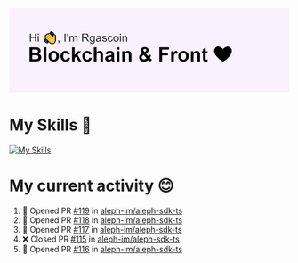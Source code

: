 <!--
**Rgascoin/Rgascoin** is a ✨ _special_ ✨ repository because its `README.md` (this file) appears on your GitHub profile.
-->

![image info](./header.png)


# My Skills 🌟

[![My Skills](https://skillicons.dev/icons?i=solidity,nextjs,tailwind,react,nodejs,ts,docker,jest,py,postgres,git,bash,cpp)](https://skillicons.dev)


# My current activity 😊

<!--START_SECTION:activity-->
1. 💪 Opened PR [#119](https://github.com/aleph-im/aleph-sdk-ts/pull/119) in [aleph-im/aleph-sdk-ts](https://github.com/aleph-im/aleph-sdk-ts)
2. 💪 Opened PR [#118](https://github.com/aleph-im/aleph-sdk-ts/pull/118) in [aleph-im/aleph-sdk-ts](https://github.com/aleph-im/aleph-sdk-ts)
3. 💪 Opened PR [#117](https://github.com/aleph-im/aleph-sdk-ts/pull/117) in [aleph-im/aleph-sdk-ts](https://github.com/aleph-im/aleph-sdk-ts)
4. ❌ Closed PR [#115](https://github.com/aleph-im/aleph-sdk-ts/pull/115) in [aleph-im/aleph-sdk-ts](https://github.com/aleph-im/aleph-sdk-ts)
5. 💪 Opened PR [#116](https://github.com/aleph-im/aleph-sdk-ts/pull/116) in [aleph-im/aleph-sdk-ts](https://github.com/aleph-im/aleph-sdk-ts)
<!--END_SECTION:activity-->

